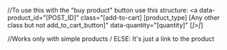 //To use this with the "buy product" button use this structure:
<a data-product_id="[POST_ID]" class="[add-to-cart] [product_type] [Any other class but not add_to_cart_button]" data-quantity="[quantity]" [*]>[*]</a>

//Works only with simple products / ELSE: It's just a link to the product